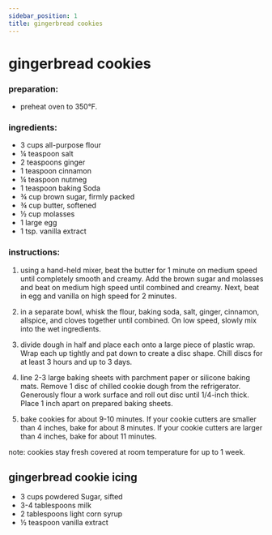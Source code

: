 ```yaml
---
sidebar_position: 1
title: gingerbread cookies
---
```

# gingerbread cookies

### preparation:
- preheat oven to 350°F.

### ingredients:
- 3 cups all-purpose flour
- ¼ teaspoon salt
- 2 teaspoons ginger
- 1 teaspoon cinnamon
- ¼ teaspoon nutmeg
- 1 teaspoon baking Soda
- ¾ cup brown sugar, firmly packed
- ¾ cup butter, softened
- ½ cup molasses
- 1 large egg
- 1 tsp. vanilla extract

### instructions:
1. using a hand-held mixer, beat the butter for 1 minute on medium speed until completely smooth and creamy. Add the brown sugar and molasses and beat on medium high speed until combined and creamy. Next, beat in egg and vanilla on high speed for 2 minutes. 

2. in a separate bowl, whisk the flour, baking soda, salt, ginger, cinnamon, allspice, and cloves together until combined. On low speed, slowly mix into the wet ingredients. 

3. divide dough in half and place each onto a large piece of plastic wrap. Wrap each up tightly and pat down to create a disc shape. Chill discs for at least 3 hours and up to 3 days. 

4. line 2-3 large baking sheets with parchment paper or silicone baking mats. Remove 1 disc of chilled cookie dough from the refrigerator. Generously flour a work surface and roll out disc until 1/4-inch thick. Place 1 inch apart on prepared baking sheets. 

5. bake cookies for about 9-10 minutes. If your cookie cutters are smaller than 4 inches, bake for about 8 minutes. If your cookie cutters are larger than 4 inches, bake for about 11 minutes.

note: cookies stay fresh covered at room temperature for up to 1 week.

## gingerbread cookie icing
- 3 cups powdered Sugar, sifted
- 3-4 tablespoons milk
- 2 tablespoons light corn syrup
- ½ teaspoon vanilla extract



